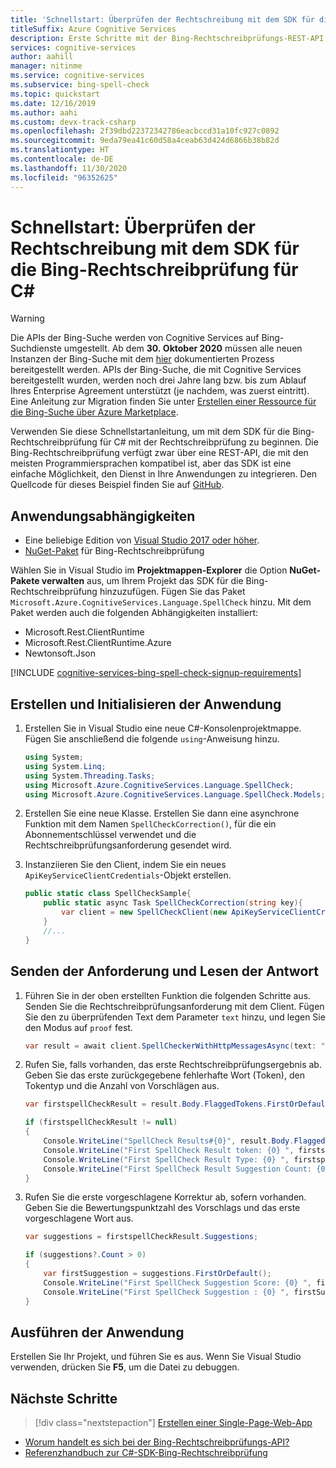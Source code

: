 ```yaml
---
title: 'Schnellstart: Überprüfen der Rechtschreibung mit dem SDK für die Bing-Rechtschreibprüfung für C#'
titleSuffix: Azure Cognitive Services
description: Erste Schritte mit der Bing-Rechtschreibprüfungs-REST-API zum Überprüfen von Rechtschreibung und Grammatik
services: cognitive-services
author: aahill
manager: nitinme
ms.service: cognitive-services
ms.subservice: bing-spell-check
ms.topic: quickstart
ms.date: 12/16/2019
ms.author: aahi
ms.custom: devx-track-csharp
ms.openlocfilehash: 2f39dbd22372342786eacbccd31a10fc927c0892
ms.sourcegitcommit: 9eda79ea41c60d58a4ceab63d424d6866b38b82d
ms.translationtype: HT
ms.contentlocale: de-DE
ms.lasthandoff: 11/30/2020
ms.locfileid: "96352625"
---
```

# <a name="quickstart-check-spelling-with-the-bing-spell-check-sdk-for-c"></a>Schnellstart: Überprüfen der Rechtschreibung mit dem SDK für die Bing-Rechtschreibprüfung für C#

> [!WARNING]
> Die APIs der Bing-Suche werden von Cognitive Services auf Bing-Suchdienste umgestellt. Ab dem **30. Oktober 2020** müssen alle neuen Instanzen der Bing-Suche mit dem [hier](/bing/search-apis/bing-web-search/create-bing-search-service-resource) dokumentierten Prozess bereitgestellt werden.
> APIs der Bing-Suche, die mit Cognitive Services bereitgestellt wurden, werden noch drei Jahre lang bzw. bis zum Ablauf Ihres Enterprise Agreement unterstützt (je nachdem, was zuerst eintritt).
> Eine Anleitung zur Migration finden Sie unter [Erstellen einer Ressource für die Bing-Suche über Azure Marketplace](/bing/search-apis/bing-web-search/create-bing-search-service-resource).

Verwenden Sie diese Schnellstartanleitung, um mit dem SDK für die Bing-Rechtschreibprüfung für C# mit der Rechtschreibprüfung zu beginnen. Die Bing-Rechtschreibprüfung verfügt zwar über eine REST-API, die mit den meisten Programmiersprachen kompatibel ist, aber das SDK ist eine einfache Möglichkeit, den Dienst in Ihre Anwendungen zu integrieren. Den Quellcode für dieses Beispiel finden Sie auf [GitHub](https://github.com/Azure-Samples/cognitive-services-dotnet-sdk-samples/tree/master/samples/SpellCheck).

## <a name="application-dependencies"></a>Anwendungsabhängigkeiten

* Eine beliebige Edition von [Visual Studio 2017 oder höher](https://visualstudio.microsoft.com/downloads/).
* [NuGet-Paket](https://www.nuget.org/packages/Microsoft.Azure.CognitiveServices.Language.SpellCheck) für Bing-Rechtschreibprüfung

Wählen Sie in Visual Studio im **Projektmappen-Explorer** die Option **NuGet-Pakete verwalten** aus, um Ihrem Projekt das SDK für die Bing-Rechtschreibprüfung hinzuzufügen. Fügen Sie das Paket `Microsoft.Azure.CognitiveServices.Language.SpellCheck` hinzu. Mit dem Paket werden auch die folgenden Abhängigkeiten installiert:

* Microsoft.Rest.ClientRuntime
* Microsoft.Rest.ClientRuntime.Azure
* Newtonsoft.Json

[!INCLUDE [cognitive-services-bing-spell-check-signup-requirements](../../../includes/cognitive-services-bing-spell-check-signup-requirements.md)]

## <a name="create-and-initialize-the-application"></a>Erstellen und Initialisieren der Anwendung

1. Erstellen Sie in Visual Studio eine neue C#-Konsolenprojektmappe. Fügen Sie anschließend die folgende `using`-Anweisung hinzu.
    
    ```csharp
    using System;
    using System.Linq;
    using System.Threading.Tasks;
    using Microsoft.Azure.CognitiveServices.Language.SpellCheck;
    using Microsoft.Azure.CognitiveServices.Language.SpellCheck.Models;
    ```

2. Erstellen Sie eine neue Klasse. Erstellen Sie dann eine asynchrone Funktion mit dem Namen `SpellCheckCorrection()`, für die ein Abonnementschlüssel verwendet und die Rechtschreibprüfungsanforderung gesendet wird.

3. Instanziieren Sie den Client, indem Sie ein neues `ApiKeyServiceClientCredentials`-Objekt erstellen. 

    ```csharp
    public static class SpellCheckSample{
        public static async Task SpellCheckCorrection(string key){
            var client = new SpellCheckClient(new ApiKeyServiceClientCredentials(key));
        }
        //...
    }
    ```

## <a name="send-the-request-and-read-the-response"></a>Senden der Anforderung und Lesen der Antwort

1. Führen Sie in der oben erstellten Funktion die folgenden Schritte aus. Senden Sie die Rechtschreibprüfungsanforderung mit dem Client. Fügen Sie den zu überprüfenden Text dem Parameter `text` hinzu, und legen Sie den Modus auf `proof` fest.  
    
    ```csharp
    var result = await client.SpellCheckerWithHttpMessagesAsync(text: "Bill Gatas", mode: "proof");
    ```

2. Rufen Sie, falls vorhanden, das erste Rechtschreibprüfungsergebnis ab. Geben Sie das erste zurückgegebene fehlerhafte Wort (Token), den Tokentyp und die Anzahl von Vorschlägen aus.

    ```csharp
    var firstspellCheckResult = result.Body.FlaggedTokens.FirstOrDefault();
    
    if (firstspellCheckResult != null)
    {
        Console.WriteLine("SpellCheck Results#{0}", result.Body.FlaggedTokens.Count);
        Console.WriteLine("First SpellCheck Result token: {0} ", firstspellCheckResult.Token);
        Console.WriteLine("First SpellCheck Result Type: {0} ", firstspellCheckResult.Type);
        Console.WriteLine("First SpellCheck Result Suggestion Count: {0} ", firstspellCheckResult.Suggestions.Count);
    }
    ```

3. Rufen Sie die erste vorgeschlagene Korrektur ab, sofern vorhanden. Geben Sie die Bewertungspunktzahl des Vorschlags und das erste vorgeschlagene Wort aus. 

    ```csharp
    var suggestions = firstspellCheckResult.Suggestions;

    if (suggestions?.Count > 0)
    {
        var firstSuggestion = suggestions.FirstOrDefault();
        Console.WriteLine("First SpellCheck Suggestion Score: {0} ", firstSuggestion.Score);
        Console.WriteLine("First SpellCheck Suggestion : {0} ", firstSuggestion.Suggestion);
    }
    ```

## <a name="run-the-application"></a>Ausführen der Anwendung

Erstellen Sie Ihr Projekt, und führen Sie es aus. Wenn Sie Visual Studio verwenden, drücken Sie **F5**, um die Datei zu debuggen.

## <a name="next-steps"></a>Nächste Schritte

> [!div class="nextstepaction"]
> [Erstellen einer Single-Page-Web-App](tutorials/spellcheck.md)

- [Worum handelt es sich bei der Bing-Rechtschreibprüfungs-API?](overview.md)
- [Referenzhandbuch zur C#-SDK-Bing-Rechtschreibprüfung](/dotnet/api/overview/azure/cognitiveservices/client/bingspellcheck?view=azure-dotnet)